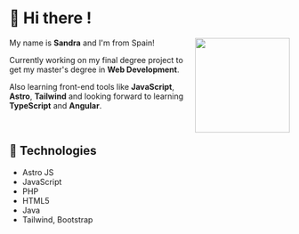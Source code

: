 # 🍭 Hi there ! 
<img align='right' src="https://cdn128.picsart.com/212176513001202.gif" width='170'/>

My name is **Sandra** and I'm from Spain! 

Currently working on my final degree project to get my master's degree in **Web Development**.

Also learning front-end tools like **JavaScript**, **Astro**, **Tailwind** and looking forward to learning **TypeScript** and **Angular**.

<br>

## 🌸 Technologies
- Astro JS
- JavaScript
- PHP
- HTML5
- Java
- Tailwind, Bootstrap
